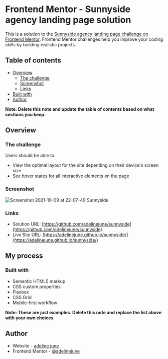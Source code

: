 # Frontend Mentor - Sunnyside agency landing page solution

This is a solution to the [Sunnyside agency landing page challenge on Frontend Mentor](https://www.frontendmentor.io/challenges/sunnyside-agency-landing-page-7yVs3B6ef). Frontend Mentor challenges help you improve your coding skills by building realistic projects.

## Table of contents

- [Overview](#overview)
  - [The challenge](#the-challenge)
  - [Screenshot](#screenshot)
  - [Links](#links)
- [Built with](#built-with)
- [Author](#author)

**Note: Delete this note and update the table of contents based on what sections you keep.**

## Overview

### The challenge

Users should be able to:

- View the optimal layout for the site depending on their device's screen size
- See hover states for all interactive elements on the page

### Screenshot

![Screenshot 2021-10-09 at 22-07-49 Sunnyside](https://user-images.githubusercontent.com/75600902/136662353-a8f3dc24-ff46-4580-9e49-9d24d246bef7.png)

### Links

- Solution URL: [https://github.com/adelinejune/sunnyside](https://github.com/adelinejune/sunnyside)
- Live Site URL: [https://adelinejune.github.io/sunnyside/](https://adelinejune.github.io/sunnyside/)

## My process

### Built with

- Semantic HTML5 markup
- CSS custom properties
- Flexbox
- CSS Grid
- Mobile-first workflow

**Note: These are just examples. Delete this note and replace the list above with your own choices**

## Author

- Website - [adeline june](https://github.com/adelinejune)
- Frontend Mentor - [@adelinejune](https://www.frontendmentor.io/profile/adelinejune)
